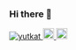 ### Hi there 👋

<!--
**yuta925/yuta925** is a ✨ _special_ ✨ repository because its `README.md` (this file) appears on your GitHub profile.

Here are some ideas to get you started:
[![Anurag's GitHub stats](https://github-readme-stats.vercel.app/api?username=yuta925)](https://github.com/anuraghazra/github-readme-stats)
![Anurag's GitHub stats](https://github-readme-stats.vercel.app/api?username=yuta925&show_icons=true&theme=radical)
- 🔭 I’m currently working on ...
- 🌱 I’m currently learning ...
- 👯 I’m looking to collaborate on ...
- 🤔 I’m looking for help with ...
- 💬 Ask me about ...
- 📫 How to reach me: ...
- 😄 Pronouns: ...
- ⚡ Fun fact: ...
-->

<p align="left">
  <a href="https://github.com/yuta925/yuta925/">
    <img src="https://komarev.com/ghpvc/?username=uYuta925" alt="yutkat" />
  </a>
  <a href="http://twitter.com/uYuta925">
    <img height="20" src="https://img.shields.io/twitter/follow/uYuta925?label=Twitter&logo=twitter&style=flat" />
  </a>
  <a href="https://github.com/yuta925">
    <img height="20" src="https://img.shields.io/github/followers/yutkat?label=follow&logo=github&style=flat" />
  </a>
</p>
